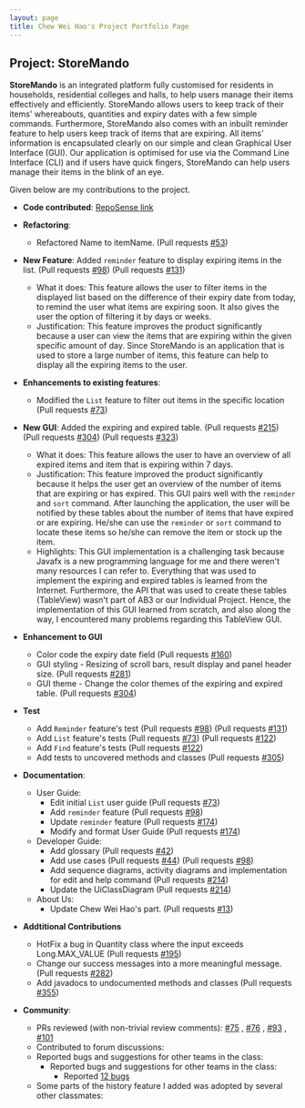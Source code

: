 ```yaml
---
layout: page
title: Chew Wei Hao's Project Portfolio Page
---
```


## Project: StoreMando

**StoreMando** is an integrated platform fully customised for residents in households, residential colleges and halls,
to help users manage their items effectively and efficiently. StoreMando allows users to keep track of their items'
whereabouts, quantities and expiry dates with a few simple commands. Furthermore, StoreMando also comes with an inbuilt
reminder feature to help users keep track of items that are expiring. All items' information is encapsulated clearly on
our simple and clean Graphical User Interface (GUI). Our application is optimised for use via the Command Line
Interface (CLI) and if users have quick fingers, StoreMando can help users manage their items in the blink of an eye.

Given below are my contributions to the project.

* **Code
  contributed**: [RepoSense link](https://nus-cs2103-ay2021s2.github.io/tp-dashboard/?search=chewwh&sort=groupTitle&sortWithin=title&since=2021-02-19&timeframe=commit&mergegroup=&groupSelect=groupByRepos&breakdown=false&tabOpen=true&zFR=false&tabType=zoom&until=2021-03-20&zA=chewwh09&zR=AY2021S2-CS2103T-W10-2%2Ftp%5Bmaster%5D&zACS=237.52133946158898&zS=2021-02-19&zFS=&zU=2021-03-20&zMG=undefined&zFTF=commit&zFGS=groupByRepos)

* **Refactoring**:
    * Refactored Name to itemName.
      (Pull requests [\#53](https://github.com/AY2021S2-CS2103T-W10-2/tp/pull/53))

* **New Feature**: Added `reminder` feature to display expiring items in the list.
  (Pull requests [\#98](https://github.com/AY2021S2-CS2103T-W10-2/tp/pull/98))
  (Pull requests [\#131](https://github.com/AY2021S2-CS2103T-W10-2/tp/pull/131))
    * What it does: This feature allows the user to filter items in the displayed list based on the difference of their
      expiry date from today, to remind the user what items are expiring soon. It also gives the user the option of 
      filtering it by days or weeks.
    * Justification: This feature improves the product significantly because a user can view the items that are expiring
      within the given specific amount of day. Since StoreMando is an application that is used to store a large number 
      of items, this feature can help to display all the expiring items to the user.

* **Enhancements to existing features**:
    * Modified the `List` feature to filter out items in the specific location
      (Pull requests [\#73](https://github.com/AY2021S2-CS2103T-W10-2/tp/pull/73))
    
* **New GUI**: Added the expiring and expired table.
  (Pull requests [\#215](https://github.com/AY2021S2-CS2103T-W10-2/tp/pull/215))
  (Pull requests [\#304](https://github.com/AY2021S2-CS2103T-W10-2/tp/pull/304))
  (Pull requests [\#323](https://github.com/AY2021S2-CS2103T-W10-2/tp/pull/323))
    * What it does: This feature allows the user to have an overview of all expired items and item that is expiring 
      within 7 days.
    * Justification: This feature improved the product significantly because it helps the user get an overview of the 
      number of items that are expiring or has expired. This GUI pairs well with the `reminder` and `sort` command. 
      After launching the application, the user will be notified by these tables about the number of items that have 
      expired or are expiring. He/she can use the `reminder` or `sort` command to locate these items so he/she can 
      remove the item or stock up the item.
    * Highlights: This GUI implementation is a challenging task because Javafx is a new programming language for me and
      there weren't many resources I can refer to. Everything that was used to implement the expiring and expired tables
      is learned from the Internet. Furthermore, the API that was used to create these tables (TableView) wasn't part of
      AB3 or our Individual Project. Hence, the implementation of this GUI learned from scratch, and also along the way,
      I encountered many problems regarding this TableView GUI.
    
* **Enhancement to GUI**
    * Color code the expiry date field 
      (Pull requests [\#160](https://github.com/AY2021S2-CS2103T-W10-2/tp/pull/160))
    * GUI styling - Resizing of scroll bars, result display and panel header size.
      (Pull requests [\#281](https://github.com/AY2021S2-CS2103T-W10-2/tp/pull/281))
    * GUI theme - Change the color themes of the expiring and expired table.
      (Pull requests [\#304](https://github.com/AY2021S2-CS2103T-W10-2/tp/pull/304))
    
* **Test**
    * Add `Reminder` feature's test
      (Pull requests [\#98](https://github.com/AY2021S2-CS2103T-W10-2/tp/pull/98))
      (Pull requests [\#131](https://github.com/AY2021S2-CS2103T-W10-2/tp/pull/131))
    * Add `List` feature's tests
      (Pull requests [\#73](https://github.com/AY2021S2-CS2103T-W10-2/tp/pull/73))
      (Pull requests [\#122](https://github.com/AY2021S2-CS2103T-W10-2/tp/pull/122))
    * Add `Find` feature's tests 
      (Pull requests [\#122](https://github.com/AY2021S2-CS2103T-W10-2/tp/pull/122))
    * Add tests to uncovered methods and classes
      (Pull requests [\#305](https://github.com/AY2021S2-CS2103T-W10-2/tp/pull/305))
    

* **Documentation**:
    * User Guide:
        * Edit initial `List` user guide 
          (Pull requests [\#73](https://github.com/AY2021S2-CS2103T-W10-2/tp/pull/73))
        * Add `reminder` feature 
          (Pull requests [\#98](https://github.com/AY2021S2-CS2103T-W10-2/tp/pull/98))
        * Update `reminder` feature 
          (Pull requests [\#174](https://github.com/AY2021S2-CS2103T-W10-2/tp/pull/174))
        * Modify and format User Guide 
          (Pull requests [\#174](https://github.com/AY2021S2-CS2103T-W10-2/tp/pull/174))
    * Developer Guide:
        * Add glossary
          (Pull requests [\#42](https://github.com/AY2021S2-CS2103T-W10-2/tp/pull/42))
        * Add use cases
          (Pull requests [\#44](https://github.com/AY2021S2-CS2103T-W10-2/tp/pull/44))
          (Pull requests [\#98](https://github.com/AY2021S2-CS2103T-W10-2/tp/pull/98))
        * Add sequence diagrams, activity diagrams and implementation for edit and help command
          (Pull requests [\#214](https://github.com/AY2021S2-CS2103T-W10-2/tp/pull/214))
        * Update the UiClassDiagram
          (Pull requests [\#214](https://github.com/AY2021S2-CS2103T-W10-2/tp/pull/214))
    * About Us:
        * Update Chew Wei Hao's part. 
          (Pull requests [\#13](https://github.com/AY2021S2-CS2103T-W10-2/tp/pull/13))
    
* **Addtitional Contributions**
    * HotFix a bug in Quantity class where the input exceeds Long.MAX_VALUE
      (Pull requests [\#195](https://github.com/AY2021S2-CS2103T-W10-2/tp/pull/195))
    * Change our success messages into a more meaningful message.
      (Pull requests [\#282](https://github.com/AY2021S2-CS2103T-W10-2/tp/pull/282))
    * Add javadocs to undocumented methods and classes
      (Pull requests [\#355](https://github.com/AY2021S2-CS2103T-W10-2/tp/pull/355))

* **Community**:
    * PRs reviewed (with non-trivial review comments): [\#75](https://github.com/AY2021S2-CS2103T-W10-2/tp/pull/75)
      , [\#76](https://github.com/AY2021S2-CS2103T-W10-2/tp/pull/76)
      , [\#93](https://github.com/AY2021S2-CS2103T-W10-2/tp/pull/93)
      , [\#101](https://github.com/AY2021S2-CS2103T-W10-2/tp/pull/101)
    * Contributed to forum discussions:
    * Reported bugs and suggestions for other teams in the class:
      * Reported bugs and suggestions for other teams in the class:
        * Reported [12 bugs](https://github.com/chewwh09/ped/issues)
    * Some parts of the history feature I added was adopted by several other classmates:
    
